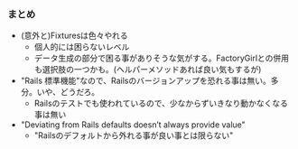 ### まとめ

* (意外と)Fixturesは色々やれる
  * 個人的には困らないレベル
  * データ生成の部分で困る事がありそうな気がする。FactoryGirlとの併用も選択肢の一つかも。(ヘルパーメソッドあれば良い気もするが)
* "Rails 標準機能"なので、Railsのバージョンアップを恐れる事は無い。多分。いや、どうだろ。
  * Railsのテストでも使われているので、少なからずいきなり動かなくなる事は無い
* "Deviating from Rails defaults doesn’t always provide value"
  * "Railsのデフォルトから外れる事が良い事とは限らない"
